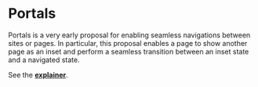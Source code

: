 # Portals
Portals is a very early proposal for enabling seamless navigations between sites or pages. In particular, this proposal enables a page to show another page as an inset and perform a seamless transition between an inset state and a navigated state.

See the **[explainer](https://github.com/KenjiBaheux/portals/blob/master/explainer.md)**.

